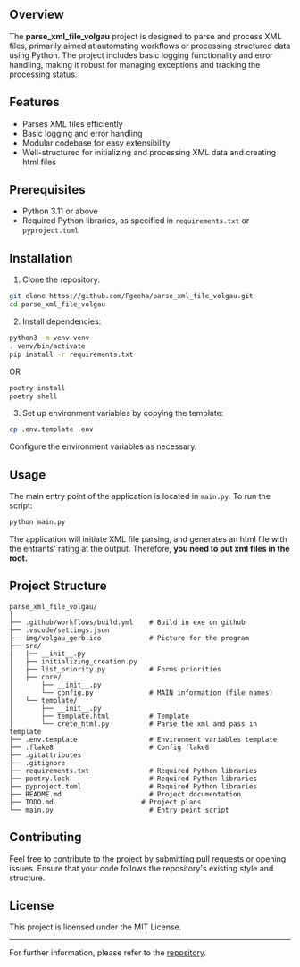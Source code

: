 ## Overview

The **parse_xml_file_volgau** project is designed to parse and process XML files, primarily aimed at automating workflows or processing structured data using Python. The project includes basic logging functionality and error handling, making it robust for managing exceptions and tracking the processing status.

## Features

- Parses XML files efficiently
- Basic logging and error handling
- Modular codebase for easy extensibility
- Well-structured for initializing and processing XML data and creating html files

## Prerequisites

- Python 3.11 or above
- Required Python libraries, as specified in `requirements.txt` or `pyproject.toml`

## Installation

1. Clone the repository:

```bash
git clone https://github.com/Fgeeha/parse_xml_file_volgau.git
cd parse_xml_file_volgau
```

2. Install dependencies:

```bash
python3 -m venv venv
. venv/bin/activate
pip install -r requirements.txt
```

OR

```bash
poetry install
poetry shell
```

3. Set up environment variables by copying the template:

```bash
cp .env.template .env
```

Configure the environment variables as necessary.

## Usage

The main entry point of the application is located in `main.py`. To run the script:

```bash
python main.py
```

The application will initiate XML file parsing, and generates an html file with the entrants' rating at the output. Therefore, **you need to put xml files in the root.**

## Project Structure

```
parse_xml_file_volgau/
│
├── .github/workflows/build.yml    # Build in exe on github
├── .vscode/settings.json
├── img/volgau_gerb.ico            # Picture for the program
├── src/
|   |── __init__.py
│   ├── initializing_creation.py
│   ├── list_priority.py           # Forms priorities
│   ├── core/
│       ├── __init__.py
│       └── config.py              # MAIN information (file names)
│   └── template/
│       ├── __init__.py
│       ├── template.html          # Template
│       └── crete_html.py          # Parse the xml and pass in template
├── .env.template                  # Environment variables template
├── .flake8                        # Config flake8
├── .gitattributes
├── .gitignore
├── requirements.txt               # Required Python libraries
├── poetry.lock                    # Required Python libraries
├── pyproject.toml                 # Required Python libraries
├── README.md                      # Project documentation
├── TODO.md                      # Project plans
└── main.py                        # Entry point script
```

## Contributing

Feel free to contribute to the project by submitting pull requests or opening issues. Ensure that your code follows the repository's existing style and structure.

## License

This project is licensed under the MIT License.

---

For further information, please refer to the [repository](https://github.com/Fgeeha/XML2HTML-Converter-for-University-Systems).
